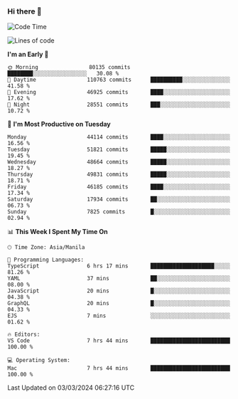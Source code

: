 ### Hi there 👋

<!--START_SECTION:waka-->
![Code Time](http://img.shields.io/badge/Code%20Time-4%2C916%20hrs%2053%20mins-blue)

![Lines of code](https://img.shields.io/badge/From%20Hello%20World%20I%27ve%20Written-117.2%20million%20lines%20of%20code-blue)

**I'm an Early 🐤** 

```text
🌞 Morning                80135 commits       ████████░░░░░░░░░░░░░░░░░   30.08 % 
🌆 Daytime                110763 commits      ██████████░░░░░░░░░░░░░░░   41.58 % 
🌃 Evening                46925 commits       ████░░░░░░░░░░░░░░░░░░░░░   17.62 % 
🌙 Night                  28551 commits       ███░░░░░░░░░░░░░░░░░░░░░░   10.72 % 
```
📅 **I'm Most Productive on Tuesday** 

```text
Monday                   44114 commits       ████░░░░░░░░░░░░░░░░░░░░░   16.56 % 
Tuesday                  51821 commits       █████░░░░░░░░░░░░░░░░░░░░   19.45 % 
Wednesday                48664 commits       █████░░░░░░░░░░░░░░░░░░░░   18.27 % 
Thursday                 49831 commits       █████░░░░░░░░░░░░░░░░░░░░   18.71 % 
Friday                   46185 commits       ████░░░░░░░░░░░░░░░░░░░░░   17.34 % 
Saturday                 17934 commits       ██░░░░░░░░░░░░░░░░░░░░░░░   06.73 % 
Sunday                   7825 commits        █░░░░░░░░░░░░░░░░░░░░░░░░   02.94 % 
```


📊 **This Week I Spent My Time On** 

```text
🕑︎ Time Zone: Asia/Manila

💬 Programming Languages: 
TypeScript               6 hrs 17 mins       ████████████████████░░░░░   81.26 % 
YAML                     37 mins             ██░░░░░░░░░░░░░░░░░░░░░░░   08.00 % 
JavaScript               20 mins             █░░░░░░░░░░░░░░░░░░░░░░░░   04.38 % 
GraphQL                  20 mins             █░░░░░░░░░░░░░░░░░░░░░░░░   04.33 % 
EJS                      7 mins              ░░░░░░░░░░░░░░░░░░░░░░░░░   01.62 % 

🔥 Editors: 
VS Code                  7 hrs 44 mins       █████████████████████████   100.00 % 

💻 Operating System: 
Mac                      7 hrs 44 mins       █████████████████████████   100.00 % 
```


 Last Updated on 03/03/2024 06:27:16 UTC
<!--END_SECTION:waka-->


<!--
**rad182/rad182** is a ✨ _special_ ✨ repository because its `README.md` (this file) appears on your GitHub profile.

Here are some ideas to get you started:

- 🔭 I’m currently working on ...
- 🌱 I’m currently learning ...
- 👯 I’m looking to collaborate on ...
- 🤔 I’m looking for help with ...
- 💬 Ask me about ...
- 📫 How to reach me: ...
- 😄 Pronouns: ...
- ⚡ Fun fact: ...
-->
